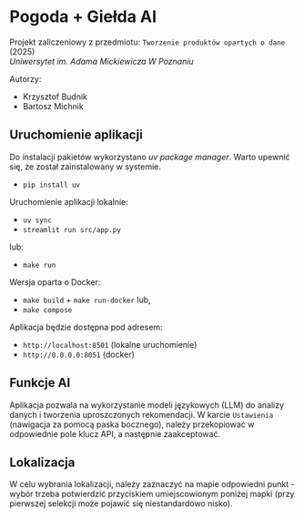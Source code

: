 # Pogoda + Giełda AI
Projekt zaliczeniowy z przedmiotu: `Tworzenie produktów opartych o dane` (2025)<br>
*Uniwersytet im. Adama Mickiewicza W Poznaniu*

Autorzy:
- Krzysztof Budnik
- Bartosz Michnik


## Uruchomienie aplikacji
Do instalacji pakietów wykorzystano *uv package manager*.
Warto upewnić się, że został zainstalowany w systemie.
- `pip install uv`

Uruchomienie aplikacji lokalnie:
- `uv sync`
- `streamlit run src/app.py`

lub:
- `make run`

Wersja oparta o Docker:
- `make build` + `make run-docker` lub,
- `make compose`

Aplikacja będzie dostępna pod adresem:
- `http://localhost:8501` (lokalne uruchomienie)
- `http://0.0.0.0:8051` (docker)

## Funkcje AI
Aplikacja pozwala na wykorzystanie modeli językowych (LLM) do analizy danych i tworzenia uproszczonych rekomendacji.
W karcie `Ustawienia` (nawigacja za pomocą paska bocznego), należy przekopiować w odpowiednie pole klucz API, a
następnie zaakceptować.

## Lokalizacja
W celu wybrania lokalizacji, należy zaznaczyć na mapie odpowiedni punkt - wybór trzeba potwierdzić przyciskiem 
umiejscowionym poniżej mapki (przy pierwszej selekcji może pojawić się niestandardowo nisko).